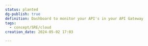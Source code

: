 ```yaml
---
status: planted
dg-publish: true
definition: Dashboard to monitor your API's in your API Gateway
tags:
  - concept/SRE/cloud
creation_date: 2024-05-02 17:03

---
```


